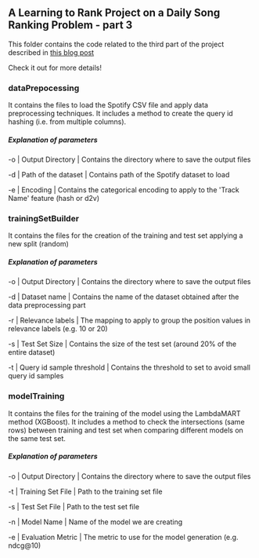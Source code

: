 ## A Learning to Rank Project on a Daily Song Ranking Problem - part 3

This folder contains the code related to the third part of the project described in [this blog post](https://sease.io/2021/03/a-learning-to-rank-project-on-a-daily-song-ranking-problem-part-3.html)

Check it out for more details!


### dataPrepocessing
It contains the files to load the Spotify CSV file and apply data preprocessing techniques.
It includes a method to create the query id hashing (i.e. from multiple columns).

##### Explanation of parameters

-o | Output Directory | Contains the directory where to save the output files

-d | Path of the dataset | Contains path of the Spotify dataset to load

-e | Encoding | Contains the categorical encoding to apply to the 'Track Name' feature (hash or d2v)


### trainingSetBuilder
It contains the files for the creation of the training and test set applying a new split (random)

##### Explanation of parameters

-o | Output Directory | Contains the directory where to save the output files

-d | Dataset name | Contains the name of the dataset obtained after the data preprocessing part

-r | Relevance labels | The mapping to apply to group the position values in relevance labels (e.g. 10 or 20)

-s | Test Set Size | Contains the size of the test set (around 20% of the entire dataset)

-t | Query id sample threshold | Contains the threshold to set to avoid small query id samples

### modelTraining 
It contains the files for the training of the model using the LambdaMART method (XGBoost).
It includes a method to check the intersections (same rows) between training and test set when comparing different models on the same test set.

##### Explanation of parameters

-o | Output Directory | Contains the directory where to save the output files

-t | Training Set File | Path to the training set file

-s | Test Set File | Path to the test set file

-n | Model Name | Name of the model we are creating

-e | Evaluation Metric | The metric to use for the model generation (e.g. ndcg@10)

